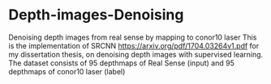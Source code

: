 # Depth-images-Denoising
Denoising depth images from real sense by mapping to conor10 laser
This is the implementation of SRCNN https://arxiv.org/pdf/1704.03264v1.pdf for my dissertation thesis,
on denoising depth images with supervised learning. 
The dataset consists of 95 depthmaps of Real Sense (input) and 95 depthmaps of conor10 laser (label)
